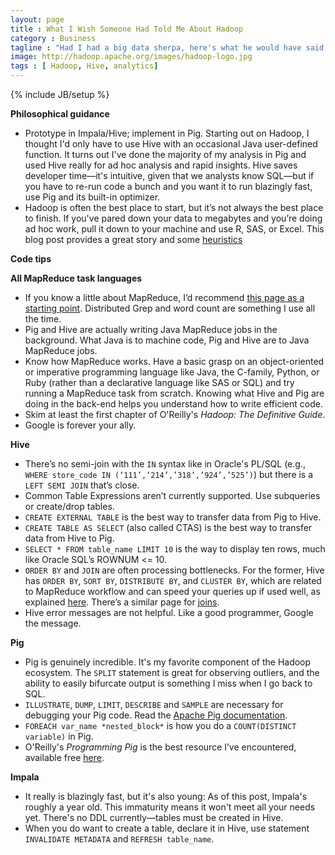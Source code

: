 ```yaml
---
layout: page
title : What I Wish Someone Had Told Me About Hadoop
category : Business
tagline : "Had I had a big data sherpa, here's what he would have said."
image: http://hadoop.apache.org/images/hadoop-logo.jpg
tags : [ Hadoop, Hive, analytics]
---
```

{% include JB/setup %}

**Philosophical guidance**
&nbsp;
* Prototype in Impala/Hive; implement in Pig. Starting out on Hadoop, I thought I'd only have to use Hive with an occasional Java user-defined function. It turns out I've done the majority of my analysis in Pig and used Hive really for ad hoc analysis and rapid insights. Hive saves developer time&#8212;it's intuitive, given that we analysts know SQL—but if you have to re-run code a bunch and you want it to run blazingly fast, use Pig and its built-in optimizer.
* Hadoop is often the best place to start, but it’s not always the best place to finish. If you've pared down your data to megabytes and you’re doing ad hoc work, pull it down to your machine and use R, SAS, or Excel. This blog post provides a great story and some [heuristics](http://www.chrisstucchio.com/blog/2013/hadoop_hatred.html)

**Code tips**

**All MapReduce task languages**
&nbsp;

* If you know a little about MapReduce, I’d recommend [this page as a starting point](https://github.com/twitter/scalding/wiki/Rosetta-Code). Distributed Grep and word count are something I use all the time.
* Pig and Hive are actually writing Java MapReduce jobs in the background. What Java is to machine code, Pig and Hive are to Java MapReduce jobs.
* Know how MapReduce works. Have a basic grasp on an object-oriented or imperative programming language like Java, the C-family, Python, or Ruby (rather than a declarative language like SAS or SQL) and try running a MapReduce task from scratch. Knowing what Hive and Pig are doing in the back-end helps you understand how to write efficient code.
* Skim at least the first chapter of O'Reilly's *Hadoop: The Definitive Guide*. 
* Google is forever your ally.

**Hive**
&nbsp;
- There’s no semi-join with the `IN` syntax like in Oracle's PL/SQL (e.g., `WHERE store_code IN (‘111’,’214’,’318’,’924’,’525’)`)  but there is a `LEFT SEMI JOIN` that’s close.
- Common Table Expressions aren’t currently supported. Use subqueries or create/drop tables.
- `CREATE EXTERNAL TABLE` is the best way to transfer data from Pig to Hive.
- `CREATE TABLE AS SELECT` (also called CTAS) is the best way to transfer data from Hive to Pig.
- `SELECT * FROM table_name LIMIT 10` is the way to display ten rows, much like Oracle SQL’s ROWNUM <= 10.
- `ORDER BY` and `JOIN` are often processing bottlenecks. For the former, Hive has `ORDER BY`, `SORT BY`, `DISTRIBUTE BY`, and `CLUSTER BY`, which are related to MapReduce workflow and can speed your queries up if used well, as explained [here]( https://cwiki.apache.org/confluence/display/Hive/LanguageManual+SortBy). There’s a similar page for [joins](https://cwiki.apache.org/confluence/display/Hive/LanguageManual+Joins).
- Hive error messages are not helpful. Like a good programmer, Google the message.

**Pig**
&nbsp;
- Pig is genuinely incredible. It's my favorite component of the Hadoop ecosystem. The `SPLIT` statement is great for observing outliers, and the ability to easily bifurcate output is something I miss when I go back to SQL.
- `ILLUSTRATE`, `DUMP`, `LIMIT`, `DESCRIBE` and `SAMPLE` are necessary for debugging your Pig code. Read the [Apache Pig documentation](http://pig.apache.org/docs/r0.11.1/func.html).
- `FOREACH var_name *nested_block*` is how you do a `COUNT(DISTINCT variable)` in Pig.
- O'Reilly's *Programming Pig* is the best resource I’ve encountered, available free [here](http://chimera.labs.oreilly.com/books/1234000001811/index.html).

**Impala**
&nbsp;
- It really is blazingly fast, but it's also young: As of this post, Impala's roughly a year old. This immaturity means it won't meet all your needs yet. There's no DDL currently&#8212;tables must be created in Hive.
- When you do want to create a table, declare it in Hive, use statement `INVALIDATE METADATA` and `REFRESH table_name`.
